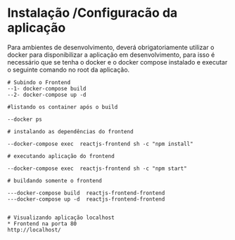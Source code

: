 # Instalação /Configuracão da aplicação

Para ambientes de desenvolvimento,  deverá obrigatoriamente utilizar o docker para disponibilizar a aplicação em desenvolvimento, para isso é necessário que se tenha o docker e o docker compose instalado e executar o seguinte comando no root da aplicação.

```
# Subindo o Frontend 
--1- docker-compose build
--2- docker-compose up -d

#listando os container após o build

--docker ps

# instalando as dependências do frontend

--docker-compose exec  reactjs-frontend sh -c "npm install"

# executando aplicação do frontend

--docker-compose exec  reactjs-frontend sh -c "npm start"

# buildando somente o frontend

---docker-compose build  reactjs-frontend-frontend
---docker-compose up -d  reactjs-frontend-frontend


# Visualizando aplicação localhost
* Frontend na porta 80
http://localhost/
